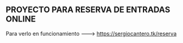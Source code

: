 PROYECTO PARA RESERVA DE ENTRADAS ONLINE
-------------------------------------------------
Para verlo en funcionamiento ---> https://sergiocantero.tk/reserva
